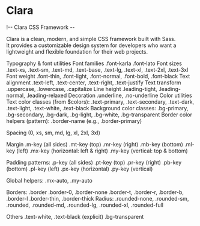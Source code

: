 # Clara
!-- Clara CSS Framework --

Clara is a clean, modern, and simple CSS framework built with Sass.  
It provides a customizable design system for developers who want a lightweight and flexible foundation for their web projects.  

Typography & font utilities
    Font families
        .font-karla
        .font-lato
    Font sizes
        .text-xs, .text-sm, .text-md, .text-base, .text-lg, .text-xl, .text-2xl, .text-3xl
    Font weight
        .font-thin, .font-light, .font-normal, .font-bold, .font-black
    Text alignment
        .text-left, .text-center, .text-right, .text-justify
    Text transform
        .uppercase, .lowercase, .capitalize
    Line height
        .leading-tight, .leading-normal, .leading-relaxed
    Decoration
        .underline, .no-underline
    Color utilities
        Text color classes (from $colors):
            .text-primary, .text-secondary, .text-dark, .text-light, .text-white, .text-black
        Background color classes:
            .bg-primary, .bg-secondary, .bg-dark, .bg-light, .bg-white, .bg-transparent
        Border color helpers (pattern):
            .border-name (e.g., .border-primary)

Spacing 
(0, xs, sm, md, lg, xl, 2xl, 3xl)

Margin
    .m-key (all sides)
    .mt-key (top)
    .mr-key (right)
    .mb-key (bottom)
    .ml-key (left)
    .mx-key (horizontal: left & right)
    .my-key (vertical: top & bottom)

Padding patterns:
    .p-key (all sides)
    .pt-key (top)
    .pr-key (right)
    .pb-key (bottom)
    .pl-key (left)
    .px-key (horizontal)
    .py-key (vertical)

Global helpers: 
    .mx-auto, .my-auto

Borders:
    .border
    .border-0, .border-none
    .border-t, .border-r, .border-b, .border-l
    .border-thin, .border-thick
    Radius:
    .rounded-none, .rounded-sm, .rounded, .rounded-md, .rounded-lg, .rounded-xl, .rounded-full

Others
    .text-white, .text-black (explicit)
    .bg-transparent
